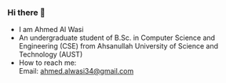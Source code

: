 ### Hi there 👋
- I am Ahmed Al Wasi
- An undergraduate student of B.Sc. in Computer Science and Engineering (CSE) from Ahsanullah University of Science and Technology (AUST)
- How to reach me:<br/>
  Email: ahmed.alwasi34@gmail.com


